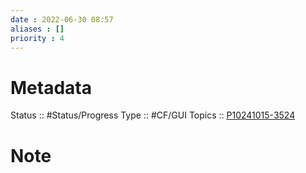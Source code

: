 ```yaml
---
date : 2022-06-30 08:57
aliases : []
priority : 4
---
```

# Metadata
Status :: #Status/Progress 
Type :: #CF/GUI 
Topics :: [P10241015-3524](https://jira.internal.synopsys.com/browse/P10241015-3524)
# Note
